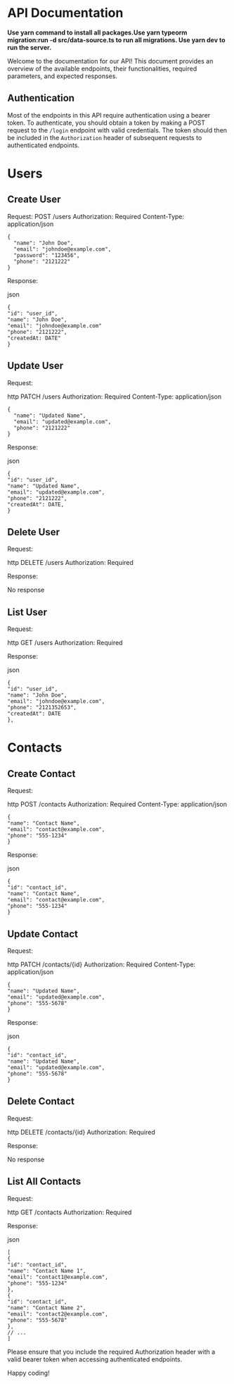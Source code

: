 # API Documentation

**Use yarn command to install all packages.Use yarn typeorm migration:run -d src/data-source.ts to run all migrations. Use yarn dev to run the server.**

Welcome to the documentation for our API! This document provides an overview of the available endpoints, their functionalities, required parameters, and expected responses.

## Authentication

Most of the endpoints in this API require authentication using a bearer token. To authenticate, you should obtain a token by making a POST request to the `/login` endpoint with valid credentials. The token should then be included in the `Authorization` header of subsequent requests to authenticated endpoints.

# Users

## Create User

Request:
POST /users
Authorization: Required
Content-Type: application/json

```
{
  "name": "John Doe",
  "email": "johndoe@example.com",
  "password": "123456",
  "phone": "2121222"
}
```

Response:

json

```
{
"id": "user_id",
"name": "John Doe",
"email": "johndoe@example.com"
"phone": "2121222",
"createdAt: DATE"
}
```

## Update User

Request:

http
PATCH /users
Authorization: Required
Content-Type: application/json

```
{
  "name": "Updated Name",
  "email": "updated@example.com",
  "phone": "2121222"
}
```

Response:

json

```
{
"id": "user_id",
"name": "Updated Name",
"email": "updated@example.com",
"phone": "2121222",
"createdAt": DATE,
}
```

## Delete User

Request:

http
DELETE /users
Authorization: Required

Response:

No response

## List User

Request:

http
GET /users
Authorization: Required

Response:

json

```
{
"id": "user_id",
"name": "John Doe",
"email": "johndoe@example.com",
"phone": "2121352653",
"createdAt": DATE
},
```

# Contacts

## Create Contact

Request:

http
POST /contacts
Authorization: Required
Content-Type: application/json

```
{
"name": "Contact Name",
"email": "contact@example.com",
"phone": "555-1234"
}
```

Response:

json

```
{
"id": "contact_id",
"name": "Contact Name",
"email": "contact@example.com",
"phone": "555-1234"
}
```

## Update Contact

Request:

http
PATCH /contacts/{id}
Authorization: Required
Content-Type: application/json

```
{
"name": "Updated Name",
"email": "updated@example.com",
"phone": "555-5678"
}
```

Response:

json

```
{
"id": "contact_id",
"name": "Updated Name",
"email": "updated@example.com",
"phone": "555-5678"
}
```

## Delete Contact

Request:

http
DELETE /contacts/{id}
Authorization: Required

Response:

No response

## List All Contacts

Request:

http
GET /contacts
Authorization: Required

Response:

json

```
[
{
"id": "contact_id",
"name": "Contact Name 1",
"email": "contact1@example.com",
"phone": "555-1234"
},
{
"id": "contact_id",
"name": "Contact Name 2",
"email": "contact2@example.com",
"phone": "555-5678"
},
// ...
]
```

Please ensure that you include the required Authorization header with a valid bearer token when accessing authenticated endpoints.

Happy coding!

```

```

